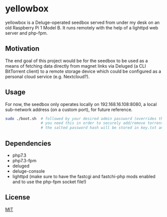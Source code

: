 # yellowbox
yellowbox is a Deluge-operated seedbox served from under my desk on an old Raspberry Pi 1 Model B. It runs remotely with the help of a lighttpd web server and php-fpm.

## Motivation

The end goal of this project would be for the seedbox to be used as a means of fetching data directly from magnet links via Deluged (a CLI BitTorrent client) to a remote storage device which could be configured as a personal cloud service (e.g. Nextcloud?).

## Usage

For now, the seedbox only operates locally on 192.168.16.108:8080, a local sub-network address (on a custom port), for future reference.
```bash
sudo ./boot.sh  # followed by your desired admin password (overrides the current one if it exists)
                # you need this in order to securely add/remove torrents
                # the salted password hash will be stored in key.txt and the seedbox server will be hosted on localhost:8080
```

## Dependencies

- php7.3
- php7.3-fpm
- deluged
- deluge-console
- lighttpd (make sure to have the fastcgi and fastchi-php mods enabled and to use the php-fpm socket file!)

## License
[MIT](https://choosealicense.com/licenses/mit/)
